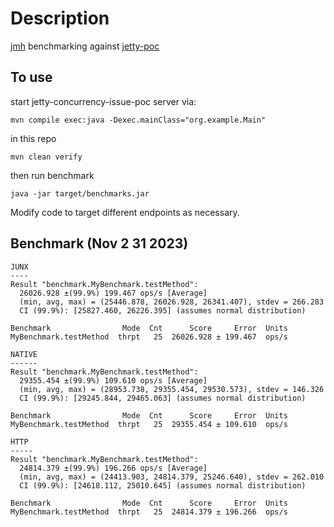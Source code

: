 # Description

[jmh](https://github.com/openjdk/jmh) benchmarking against [jetty-poc](https://github.com/kevink-sq/jetty-concurrency-issue-poc)

## To use

start jetty-concurrency-issue-poc server via:

```
mvn compile exec:java -Dexec.mainClass="org.example.Main"
```

in this repo

```
mvn clean verify
```

then run benchmark

```
java -jar target/benchmarks.jar

```

Modify code to target different endpoints as necessary.

## Benchmark (Nov 2 31 2023)

```
JUNX
----
Result "benchmark.MyBenchmark.testMethod":
  26026.928 ±(99.9%) 199.467 ops/s [Average]
  (min, avg, max) = (25446.878, 26026.928, 26341.407), stdev = 266.283
  CI (99.9%): [25827.460, 26226.395] (assumes normal distribution)

Benchmark                Mode  Cnt      Score     Error  Units
MyBenchmark.testMethod  thrpt   25  26026.928 ± 199.467  ops/s

NATIVE
------
Result "benchmark.MyBenchmark.testMethod":
  29355.454 ±(99.9%) 109.610 ops/s [Average]
  (min, avg, max) = (28953.738, 29355.454, 29530.573), stdev = 146.326
  CI (99.9%): [29245.844, 29465.063] (assumes normal distribution)

Benchmark                Mode  Cnt      Score     Error  Units
MyBenchmark.testMethod  thrpt   25  29355.454 ± 109.610  ops/s

HTTP
-----
Result "benchmark.MyBenchmark.testMethod":
  24814.379 ±(99.9%) 196.266 ops/s [Average]
  (min, avg, max) = (24413.903, 24814.379, 25246.640), stdev = 262.010
  CI (99.9%): [24618.112, 25010.645] (assumes normal distribution)

Benchmark                Mode  Cnt      Score     Error  Units
MyBenchmark.testMethod  thrpt   25  24814.379 ± 196.266  ops/s
```

